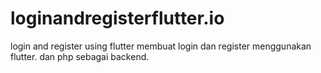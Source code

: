 # loginandregisterflutter.io
login and register using flutter
membuat login dan register menggunakan flutter. dan php sebagai backend. 
